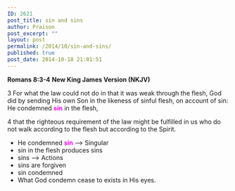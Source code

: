```yaml
---
ID: 2621
post_title: sin and sins
author: Praison
post_excerpt: ""
layout: post
permalink: /2014/10/sin-and-sins/
published: true
post_date: 2014-10-18 21:01:51
---
```

<strong>Romans 8:3-4</strong>
<strong> New King James Version (NKJV)</strong>

3 For what the law could not do in that it was weak through the flesh, God did by sending His own Son in the likeness of sinful flesh, on account of sin: He condemned <span style="color: #ff00ff;"><strong>sin</strong></span> in the flesh,

4 that the righteous requirement of the law might be fulfilled in us who do not walk according to the flesh but according to the Spirit.
<ul>
	<li>He condemned <span style="color: #ff00ff;"><strong>sin</strong></span> --&gt; Singular</li>
	<li>sin in the flesh produces sins</li>
	<li>sins --&gt; Actions</li>
	<li>sins are forgiven</li>
	<li>sin condemned</li>
	<li>What God condemn cease to exists in His eyes.</li>
</ul>